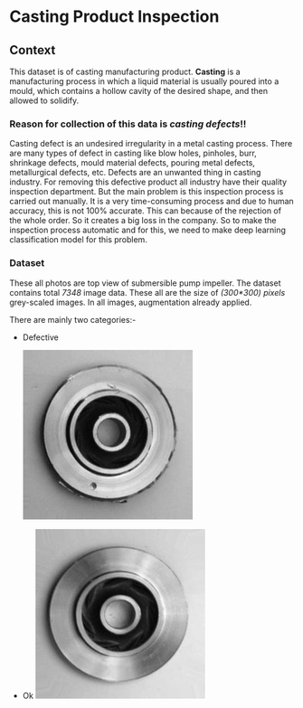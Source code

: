 # Casting Product Inspection

## Context
This dataset is of casting manufacturing product.
**Casting** is a manufacturing process in which a liquid material is usually poured into a mould, which contains a hollow cavity of the desired shape, and then allowed to solidify.

### Reason for collection of this data is _casting defects_!!
Casting defect is an undesired irregularity in a metal casting process.
There are many types of defect in casting like blow holes, pinholes, burr, shrinkage defects, mould material defects, pouring metal defects, metallurgical defects, etc.
Defects are an unwanted thing in casting industry. For removing this defective product all industry have their quality inspection department. But the main problem is this inspection process is carried out manually. It is a very time-consuming process and due to human accuracy, this is not 100% accurate. This can because of the rejection of the whole order. So it creates a big loss in the company.
So to make the inspection process automatic and for this, we need to make deep learning classification model for this problem.

### Dataset
These all photos are top view of submersible pump impeller.
The dataset contains total _7348_ image data. These all are the size of _(300*300) pixels_ grey-scaled images. In all images, augmentation already applied.


There are mainly two categories:-
* Defective


  ![Defective](https://github.com/pranaymohadikar/CastingProductInspection/blob/main/defective.jpeg)
* Ok
  ![Ok](https://github.com/pranaymohadikar/CastingProductInspection/blob/62492d2e3ee2f6a25a9d8426c289d521b46a379d/ok.jpeg)
